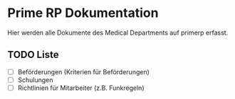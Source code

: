 # Prime RP Dokumentation

Hier werden alle Dokumente des Medical Departments auf primerp erfasst.


## TODO Liste
- [ ] Beförderungen (Kriterien für Beförderungen)
- [ ] Schulungen
- [ ] Richtlinien für Mitarbeiter (z.B. Funkregeln)
